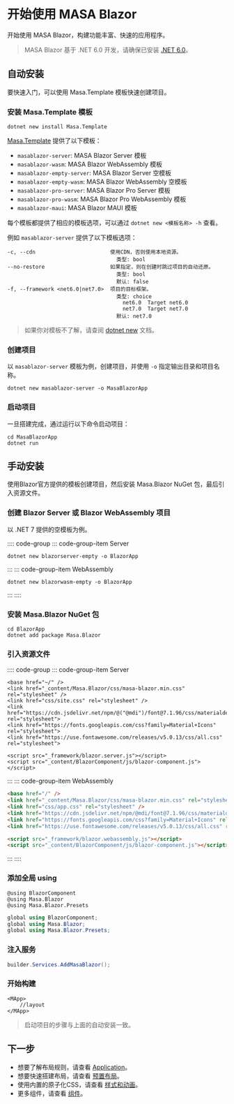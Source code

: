 # 开始使用 MASA Blazor

开始使用 MASA Blazor，构建功能丰富、快速的应用程序。

> MASA Blazor 基于 .NET 6.0 开发，请确保已安装 [.NET 6.0](https://dotnet.microsoft.com/download/dotnet/6.0)。

## 自动安装

要快速入门，可以使用 Masa.Template 模板快速创建项目。

### 安装 Masa.Template 模板

```shell
dotnet new install Masa.Template
```

[Masa.Template](https://github.com/masastack/MASA.Template) 提供了以下模板：

- `masablazor-server`: MASA Blazor Server 模板
- `masablazor-wasm`: MASA Blazor WebAssembly 模板
- `masablazor-empty-server`: MASA Blazor Server 空模板
- `masablazor-empty-wasm`: MASA Blazor WebAssembly 空模板
- `masablazor-pro-server`: MASA Blazor Pro Server 模板
- `masablazor-pro-wasm`: MASA Blazor Pro WebAssembly 模板
- `masablazor-maui`: MASA Blazor MAUI 模板

每个模板都提供了相应的模板选项，可以通过 `dotnet new <模板名称> -h` 查看。

例如 `masablazor-server` 提供了以下模板选项：

```shell
-c, --cdn                        使用CDN，否则使用本地资源。
                                   类型: bool
--no-restore                     如果指定，则在创建时跳过项目的自动还原。
                                   类型: bool
                                   默认: false
-f, --framework <net6.0|net7.0>  项目的目标框架。
                                   类型: choice
                                     net6.0  Target net6.0
                                     net7.0  Target net7.0
                                   默认: net7.0
```

> 如果你对模板不了解，请查阅 [dotnet new](https://docs.microsoft.com/zh-cn/dotnet/core/tools/dotnet-new) 文档。

### 创建项目

以 `masablazor-server` 模板为例，创建项目，并使用 `-o` 指定输出目录和项目名称。

```shell
dotnet new masablazor-server -o MasaBlazorApp
```

### 启动项目

一旦搭建完成，通过运行以下命令启动项目：

```shell
cd MasaBlazorApp
dotnet run
```

## 手动安装

使用Blazor官方提供的模板创建项目，然后安装 Masa.Blazor NuGet 包，最后引入资源文件。

### 创建 Blazor Server 或 Blazor WebAssembly 项目

以 .NET 7 提供的空模板为例。

:::: code-group
::: code-group-item Server
```shell
dotnet new blazorserver-empty -o BlazorApp
```
:::
::: code-group-item WebAssembly
```shell
dotnet new blazorwasm-empty -o BlazorApp
```
:::
::::

### 安装 Masa.Blazor NuGet 包

```shell
cd BlazorApp
dotnet add package Masa.Blazor
```

### 引入资源文件

:::: code-group
::: code-group-item Server
```cshtml Pages/_Host.cshtml l:2,4-6,9
<base href="~/" />
<link href="_content/Masa.Blazor/css/masa-blazor.min.css" rel="stylesheet" />
<link href="css/site.css" rel="stylesheet" />
<link href="https://cdn.jsdelivr.net/npm/@("@mdi")/font@7.1.96/css/materialdesignicons.min.css" rel="stylesheet">
<link href="https://fonts.googleapis.com/css?family=Material+Icons" rel="stylesheet">
<link href="https://use.fontawesome.com/releases/v5.0.13/css/all.css" rel="stylesheet">

<script src="_framework/blazor.server.js"></script>
<script src="_content/BlazorComponent/js/blazor-component.js"></script>
```
:::
::: code-group-item WebAssembly
```html wwwroot\index.html l:2,4-6,9
<base href="/" />
<link href="_content/Masa.Blazor/css/masa-blazor.min.css" rel="stylesheet" />
<link href="css/app.css" rel="stylesheet" />
<link href="https://cdn.jsdelivr.net/npm/@mdi/font@7.1.96/css/materialdesignicons.min.css" rel="stylesheet">
<link href="https://fonts.googleapis.com/css?family=Material+Icons" rel="stylesheet">
<link href="https://use.fontawesome.com/releases/v5.0.13/css/all.css" rel="stylesheet">

<script src="_framework/blazor.webassembly.js"></script>
<script src="_content/BlazorComponent/js/blazor-component.js"></script>
```
:::
::::

### 添加全局 using

```razor _Imports.razor
@using BlazorComponent
@using Masa.Blazor
@using Masa.Blazor.Presets
```

```csharp _Imports.cs
global using BlazorComponent;
global using Masa.Blazor;
global using Masa.Blazor.Presets;
```

### 注入服务

```csharp Program.cs
builder.Services.AddMasaBlazor();
```

### 开始构建

```razor MainLayout.razor
<MApp>
    //layout 
</MApp>
```

> 启动项目的步骤与上面的自动安装一致。

## 下一步

- 想要了解布局规则，请查看 [Application](/blazor/components/application)。
- 想要快速搭建布局，请查看 [预置布局](/blazor/getting-started/wireframes)。
- 使用内置的原子化CSS，请查看 [样式和动画](/blazor/styles-and-animations/border-radius)。
- 更多组件，请查看 [组件](/blazor/components/all)。
